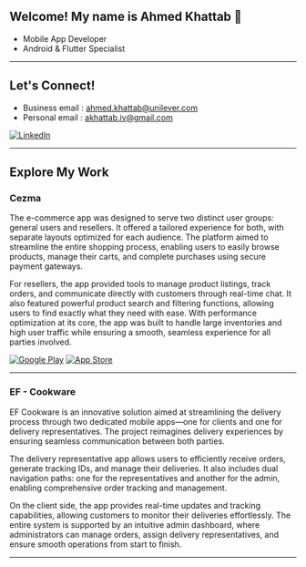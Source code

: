 <h2> Welcome! My name is Ahmed Khattab 👋 </h2>

<!-- <img align='right' src="https://media2.giphy.com/media/qgQUggAC3Pfv687qPC/giphy.gif" style="width:250px;border-radius:50%;">
 -->
- Mobile App Developer
- Android & Flutter Specialist
<hr>

<h2> Let's Connect! </h2>

- Business email : ahmed.khattab@unilever.com
- Personal email : akhattab.iv@gmail.com

<p> <a href="https://www.linkedin.com/in/khattab-dev" target="_blank"><img alt="LinkedIn" src="https://img.shields.io/badge/linkedin-0077b5.svg?style=for-the-badge&logo=linkedin&logoColor=white" /></a>

<hr>

<h2> Explore My Work </h2>

### Cezma
The e-commerce app was designed to serve two distinct user groups: general users and resellers. It offered a tailored experience for both, with separate layouts optimized for each audience. The platform aimed to streamline the entire shopping process, enabling users to easily browse products, manage their carts, and complete purchases using secure payment gateways.

For resellers, the app provided tools to manage product listings, track orders, and communicate directly with customers through real-time chat. It also featured powerful product search and filtering functions, allowing users to find exactly what they need with ease. With performance optimization at its core, the app was built to handle large inventories and high user traffic while ensuring a smooth, seamless experience for all parties involved.

<p>
 <a href="https://play.google.com/store/apps/details?id=com.cezmastore.app&hl=en" target="_blank"><img alt="Google Play" src="https://img.shields.io/badge/Get%20it%20on%20google%20play-blue.svg?style=for-the-badge&logo=google-play" /></a> <a href="https://apps.apple.com/eg/app/cezma/id6460079151?l=ar" target="_blank"><img alt="App Store" src="https://img.shields.io/badge/Get%20it%20on%20app%20store-black.svg?style=for-the-badge&logo=app-store&logoColor=white" /></a><p>

<hr>

### EF - Cookware
EF Cookware is an innovative solution aimed at streamlining the delivery process through two dedicated mobile apps—one for clients and one for delivery representatives. The project reimagines delivery experiences by ensuring seamless communication between both parties.

The delivery representative app allows users to efficiently receive orders, generate tracking IDs, and manage their deliveries. It also includes dual navigation paths: one for the representatives and another for the admin, enabling comprehensive order tracking and management.

On the client side, the app provides real-time updates and tracking capabilities, allowing customers to monitor their deliveries effortlessly. The entire system is supported by an intuitive admin dashboard, where administrators can manage orders, assign delivery representatives, and ensure smooth operations from start to finish.
<hr>
 
